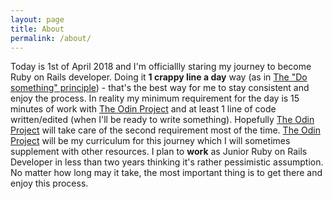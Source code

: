 ```yaml
---
layout: page
title: About
permalink: /about/
---
```


Today is 1st of April 2018 and I'm officiallly staring my journey to become Ruby on Rails developer. Doing it **1 crappy line a day** way (as in [The "Do something" principle](https://markmanson.net/do-something)) - that's the best way for me to stay consistent and enjoy the process. In reality my minimum requirement for the day is 15 minutes of work with [The Odin Project](https://www.theodinproject.com/) and at least 1 line of code written/edited (when I'll be ready to write something). Hopefully [The Odin Project](https://www.theodinproject.com/) will take care of the second requirement most of the time.
[The Odin Project](https://www.theodinproject.com/) will be my curriculum for this journey which I will sometimes supplement with other resources. I plan to **work** as Junior Ruby on Rails Developer in less than two years thinking it's rather pessimistic assumption. No matter how long may it take, the most important thing is to get there and enjoy this process.
